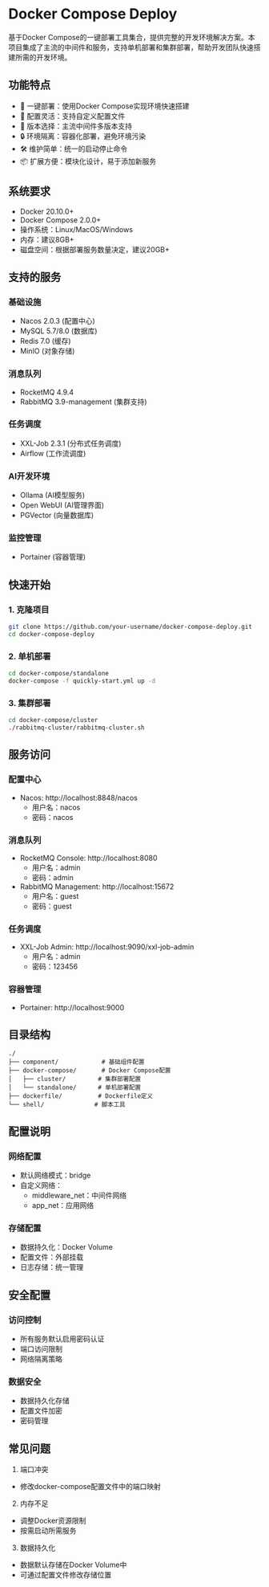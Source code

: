 # Docker Compose Deploy

基于Docker Compose的一键部署工具集合，提供完整的开发环境解决方案。本项目集成了主流的中间件和服务，支持单机部署和集群部署，帮助开发团队快速搭建所需的开发环境。

## 功能特点

- 🚀 一键部署：使用Docker Compose实现环境快速搭建
- 🔧 配置灵活：支持自定义配置文件
- 🎯 版本选择：主流中间件多版本支持
- 🔒 环境隔离：容器化部署，避免环境污染
- 🛠 维护简单：统一的启动停止命令
- 📦 扩展方便：模块化设计，易于添加新服务

## 系统要求

- Docker 20.10.0+
- Docker Compose 2.0.0+
- 操作系统：Linux/MacOS/Windows
- 内存：建议8GB+
- 磁盘空间：根据部署服务数量决定，建议20GB+

## 支持的服务

### 基础设施
- Nacos 2.0.3 (配置中心)
- MySQL 5.7/8.0 (数据库)
- Redis 7.0 (缓存)
- MinIO (对象存储)

### 消息队列
- RocketMQ 4.9.4
- RabbitMQ 3.9-management (集群支持)

### 任务调度
- XXL-Job 2.3.1 (分布式任务调度)
- Airflow (工作流调度)

### AI开发环境
- Ollama (AI模型服务)
- Open WebUI (AI管理界面)
- PGVector (向量数据库)

### 监控管理
- Portainer (容器管理)

## 快速开始

### 1. 克隆项目
```bash
git clone https://github.com/your-username/docker-compose-deploy.git
cd docker-compose-deploy
```

### 2. 单机部署
```bash
cd docker-compose/standalone
docker-compose -f quickly-start.yml up -d
```

### 3. 集群部署
```bash
cd docker-compose/cluster
./rabbitmq-cluster/rabbitmq-cluster.sh
```

## 服务访问

### 配置中心
- Nacos: http://localhost:8848/nacos
  - 用户名：nacos
  - 密码：nacos

### 消息队列
- RocketMQ Console: http://localhost:8080
  - 用户名：admin
  - 密码：admin
- RabbitMQ Management: http://localhost:15672
  - 用户名：guest
  - 密码：guest

### 任务调度
- XXL-Job Admin: http://localhost:9090/xxl-job-admin
  - 用户名：admin
  - 密码：123456

### 容器管理
- Portainer: http://localhost:9000

## 目录结构

```
./
├── component/            # 基础组件配置
├── docker-compose/       # Docker Compose配置
│   ├── cluster/         # 集群部署配置
│   └── standalone/      # 单机部署配置
├── dockerfile/          # Dockerfile定义
└── shell/              # 脚本工具
```

## 配置说明

### 网络配置
- 默认网络模式：bridge
- 自定义网络：
  - middleware_net：中间件网络
  - app_net：应用网络

### 存储配置
- 数据持久化：Docker Volume
- 配置文件：外部挂载
- 日志存储：统一管理

## 安全配置

### 访问控制
- 所有服务默认启用密码认证
- 端口访问限制
- 网络隔离策略

### 数据安全
- 数据持久化存储
- 配置文件加密
- 密码管理

## 常见问题

1. 端口冲突
  - 修改docker-compose配置文件中的端口映射

2. 内存不足
  - 调整Docker资源限制
  - 按需启动所需服务

3. 数据持久化
  - 数据默认存储在Docker Volume中
  - 可通过配置文件修改存储位置